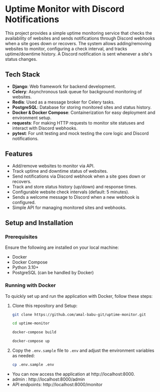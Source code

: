 # Uptime Monitor with Discord Notifications

This project provides a simple uptime monitoring service that checks the availability of websites and sends notifications through Discord webhooks when a site goes down or recovers. The system allows adding/removing websites to monitor, configuring a check interval, and tracks uptime/downtime history. A Discord notification is sent whenever a site's status changes.

## Tech Stack

- **Django**: Web framework for backend development.
- **Celery**: Asynchronous task queue for background monitoring of websites.
- **Redis**: Used as a message broker for Celery tasks.
- **PostgreSQL**: Database for storing monitored sites and status history.
- **Docker & Docker Compose**: Containerization for easy deployment and environment setup.
- **requests**: For making HTTP requests to monitor site statuses and interact with Discord webhooks.
- **pytest**: For unit testing and mock testing the core logic and Discord notifications.

## Features

- Add/remove websites to monitor via API.
- Track uptime and downtime status of websites.
- Send notifications via Discord webhook when a site goes down or recovers.
- Track and store status history (up/down) and response times.
- Configurable website check intervals (default: 5 minutes).
- Sends a welcome message to Discord when a new webhook is configured.
- Simple API for managing monitored sites and webhooks.

## Setup and Installation

### Prerequisites

Ensure the following are installed on your local machine:

- Docker
- Docker Compose
- Python 3.10+
- PostgreSQL (can be handled by Docker)

### Running with Docker

To quickly set up and run the application with Docker, follow these steps:

1. Clone this repository and Setup:
    ```bash
    git clone https://github.com/amal-babu-git/uptime-monitor.git 

    cd uptime-monitor

    docker-compose build

    docker-compose up
    ```

2. Copy the `.env.sample` file to `.env` and adjust the environment variables as needed:
    ```bash
    cp .env.sample .env
    ```

* You can now access the application at http://localhost:8000.
* admin : http://localhost:8000/admin
* API endpoints: http://localhost:8000/monitor
